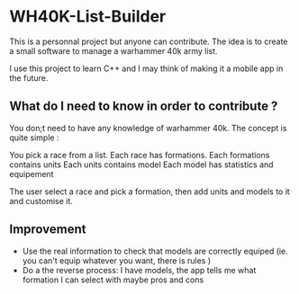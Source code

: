 # WH40K-List-Builder

This is a personnal project but anyone can contribute.
The idea is to create a small software to manage a warhammer 40k army list.

I use this project to learn C++ and I may think of making it a mobile app in the future.

## What do I need to know in order to contribute ?

You don;t need to have any knowledge of warhammer 40k. The concept is quite simple :

You pick a race from a list.
Each race has formations.
Each formations contains units
Each units contains model
Each model has statistics and equipement

The user select a race and pick a formation, then add units and models to it and customise it.

## Improvement

- Use the real information to check that models are correctly equiped (ie. you can't equip whatever you want, there is rules )
- Do a the reverse process: I have models, the app tells me what formation I can select with maybe pros and cons
